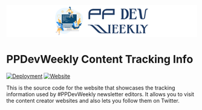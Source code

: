 <img src="src/images/hero-image.png"></img>

# PPDevWeekly Content Tracking Info
[![Deployment](https://github.com/Power-Maverick/ppdevweekly-trackinginfo/actions/workflows/deploy.yml/badge.svg?branch=main)](https://github.com/Power-Maverick/ppdevweekly-trackinginfo/actions/workflows/deploy.yml) [![Website](https://img.shields.io/website?url=https%3A%2F%2Ftrackinginfo.powerplatformdevelopersweekly.com%2F)](https://trackinginfo.powerplatformdevelopersweekly.com/)

This is the source code for the website that showcases the tracking information used by #PPDevWeekly newsletter editors.
It allows you to visit the content creator websites and also lets you follow them on Twitter.
